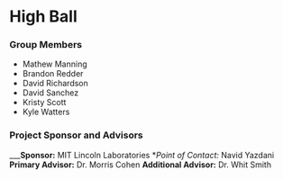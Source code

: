 # High Ball  

### Group Members  
* Mathew Manning
* Brandon Redder
* David Richardson
* David Sanchez
* Kristy Scott
* Kyle Watters

### Project Sponsor and Advisors
___**Sponsor:** MIT Lincoln Laboratories
    **Point of Contact:* Navid Yazdani
**Primary Advisor:** Dr. Morris Cohen
**Additional Advisor:** Dr. Whit Smith
